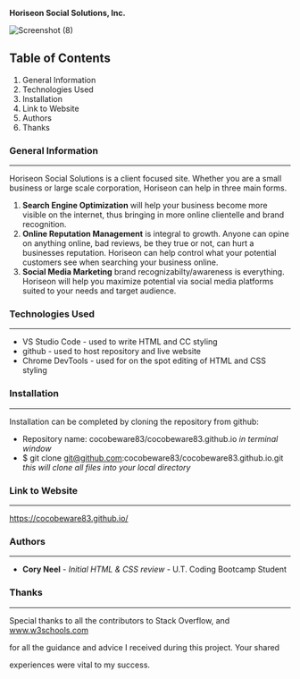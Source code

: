 **Horiseon Social Solutions, Inc.**

![Screenshot (8)](https://user-images.githubusercontent.com/72768374/101285651-ff793180-37ab-11eb-88c1-a4d81d5e7cd4.png)

## Table of Contents
1. General Information
2. Technologies Used
3. Installation
4. Link to Website
5. Authors
6. Thanks

### General Information
***
Horiseon Social Solutions is a client focused site.  Whether you are a small business or large scale corporation, Horiseon can help in three main forms.

1. **Search Engine Optimization** will help your business become more visible on the internet, thus bringing in more online clientelle and brand recognition.
2. **Online Reputation Management** is integral to growth.  Anyone can opine on anything online, bad reviews, be they true or not, can hurt a businesses reputation.  Horiseon can help control what your potential customers see when searching your business online.
3. **Social Media Marketing** brand recognizabilty/awareness is everything.  Horiseon will help you maximize potential via social media platforms suited to your needs and target audience.

### Technologies Used
***
* VS Studio Code - used to write HTML and CC styling
* github - used to host repository and live website
* Chrome DevTools - used for on the spot editing of HTML and CSS styling

### Installation
***
Installation can be completed by cloning the repository from github:

* Repository name: cocobeware83/cocobeware83.github.io
_in terminal window_
* $ git clone git@github.com:cocobeware83/cocobeware83.github.io.git
_this will clone all files into your local directory_

### Link to Website
***
https://cocobeware83.github.io/

### Authors
***
* **Cory Neel** - _Initial HTML & CSS review_ - U.T. Coding Bootcamp Student

### Thanks
***
Special thanks to all the contributors to Stack Overflow, and www.w3schools.com

for all the guidance and advice I received during this project. Your shared

experiences were vital to my success.








